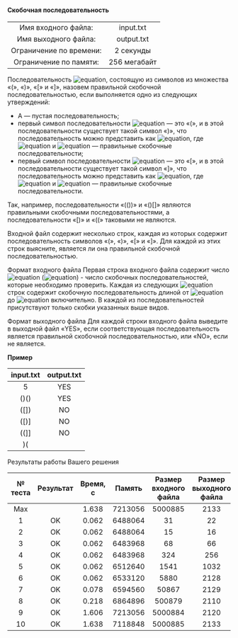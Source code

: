 #### Скобочная последовательность ####


|                          |              |
|:------------------------:|:------------:|
| Имя входного файла:      | input.txt    |
| Имя выходного файла:     | output.txt   |
| Ограничение по времени:  | 2 секунды    |
| Ограничение по памяти:   | 256 мегабайт |

Последовательность ![equation](http://latex.codecogs.com/svg.latex?\inline&space;A), состоящую из символов из множества «(», «)», «[» и «]», назовем правильной скобочной последовательностью, если выполняется одно из следующих утверждений:

* A — пустая последовательность;
* первый символ последовательности ![equation](http://latex.codecogs.com/svg.latex?\inline&space;A) — это «(», и в этой последовательности существует такой символ «)», что последовательность можно представить как ![equation](https://latex.codecogs.com/svg.latex?\inline&space;A&space;=&space;(B)C), где ![equation](http://latex.codecogs.com/svg.latex?\inline&space;B) и ![equation](http://latex.codecogs.com/svg.latex?\inline&space;C) — правильные скобочные последовательности;
* первый символ последовательности ![equation](http://latex.codecogs.com/svg.latex?\inline&space;A) — это «[», и в этой последовательности существует такой символ «]», что последовательность можно представить как ![equation](https://latex.codecogs.com/svg.latex?\inline&space;A&space;=&space;[B]C), где ![equation](http://latex.codecogs.com/svg.latex?\inline&space;B) и ![equation](http://latex.codecogs.com/svg.latex?\inline&space;C) — правильные скобочные последовательности.

Так, например, последовательности «(())» и «()[]» являются правильными скобочными последовательностями, а последовательности «[)» и «((» таковыми не являются.

Входной файл содержит несколько строк, каждая из которых содержит последовательность символов «(», «)», «[» и «]». Для каждой из этих строк выясните, является ли она правильной скобочной последовательностью.

Формат входного файла
Первая строка входного файла содержит число ![equation](http://latex.codecogs.com/svg.latex?\inline&space;N) (![equation](https://latex.codecogs.com/svg.latex?\inline&space;(1&space;\le&space;N&space;\le&space;500))) - число скобочных последовательностей, которые необходимо проверить. Каждая из следующих ![equation](http://latex.codecogs.com/svg.latex?\inline&space;N) строк содержит скобочную последовательность длиной от ![equation](http://latex.codecogs.com/svg.latex?\inline&space;1) до ![equation](http://latex.codecogs.com/svg.latex?\inline&space;10^4) включительно. В каждой из последовательностей присутствуют только скобки указанных выше видов.

Формат выходного файла
Для каждой строки входного файла выведите в выходной файл «YES», если соответствующая последовательность является правильной скобочной последовательностью, или «NO», если не является.

__Пример__

|  input.txt  |  output.txt  |
|:-----------:|:------------:|
| 5           | YES          |
| ()()        | YES          |
| ([])        | NO           |
| ([)]        | NO           |
| ((]]        | NO           |
| )(          |              |

Результаты работы Вашего решения

| № теста| Результат | Время, с |  Память  | Размер входного файла | Размер выходного файла |
|:-------:|:---------:|:--------:|:--------:|:---------------------:|:----------------------:|
|  Max	  |           |	  1.638	 |  7213056 |        5000885        |         2133           |
|    1    |    OK     |   0.062	 |  6488064	|             31        |           22           |
|    2    |    OK     |   0.062	 |  6488064	|             15        |           16           |
|    3    |    OK     |   0.062	 |  6483968	|             68        |           66           |
|    4    |    OK     |   0.062	 |  6483968	|            324        |          256           |
|    5    |    OK     |   0.062	 |  6512640	|           1541        |         1032           |
|    6    |    OK     |   0.062	 |  6533120	|           5880        |         2128           |
|    7    |    OK     |   0.078	 |  6594560	|          50867        |         2129           |
|    8    |    OK     |   0.218	 |  6864896	|         500879        |         2110           |
|    9    |    OK     |   1.606	 |  7213056	|        5000884	    |         2120           |
|   10    |    OK     |   1.638	 |  7118848	|        5000885	    |         2133           |